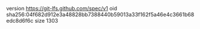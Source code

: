 version https://git-lfs.github.com/spec/v1
oid sha256:04f682d912e3a48828bb7388440b59013a33f162f5a46e4c3661b68edc8d6f6c
size 1303
